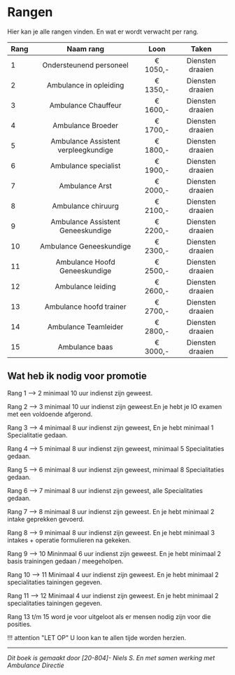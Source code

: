 # Rangen 
Hier kan je alle rangen vinden. En wat er wordt verwacht per rang.

| Rang | Naam rang | Loon | Taken |
|:--------------------|:---------------:|:-----------------:|:-----------------:|
| 1 | Ondersteunend personeel | € 1050,- | Diensten draaien |
| 2 | Ambulance in opleiding | € 1350,- | Diensten draaien |
| 3 | Ambulance Chauffeur | € 1600,- | Diensten draaien |
| 4 | Ambulance Broeder | € 1700,- | Diensten draaien |
| 5 | Ambulance Assistent verpleegkundige | € 1800,- | Diensten draaien | 
| 6 | Ambulance  specialist | € 1900,- | Diensten draaien |
| 7 | Ambulance  Arst | € 2000,- | Diensten draaien |
| 8 | Ambulance chiruurg | € 2100,- | Diensten draaien |
| 9 | Ambulance Assistent Geneeskundige | € 2200,- | Diensten draaien |
| 10 | Ambulance Geneeskundige | € 2300,- | Diensten draaien |
| 11 | Ambulance Hoofd Geneeskundige | € 2500,- | Diensten draaien |
| 12 | Ambulance leiding | € 2600,- | Diensten draaien |
| 13 | Ambulance hoofd trainer | € 2700,- | Diensten draaien |
| 14 | Ambulance Teamleider | € 2800,- | Diensten draaien |
| 15 | Ambulance baas | € 3000,- | Diensten draaien |

## Wat heb ik nodig voor promotie
Rang 1 --> 2 minimaal 10 uur indienst zijn geweest.

Rang 2 --> 3 minimaal 10 uur indienst zijn geweest.En je hebt je IO examen met een voldoende afgerond.

Rang 3 --> 4 minimaal 8 uur indienst zijn geweest, En je hebt minimaal 1 Specialitatie gedaan.

Rang 4 --> 5 minimaal 8 uur indienst zijn geweest, minimaal 5 Specialitaties gedaan.

Rang 5 --> 6 minimaal 8 uur indienst zijn geweest, minimaal 8 Specialitaties gedaan. 

Rang 6 --> 7 minimaal 8 uur indienst zijn geweest, alle Specialitaties gedaan.

Rang 7 --> 8 minimaal 8 uur indienst zijn geweest. En je hebt minimaal 2 intake geprekken gevoerd. 

Rang 8 --> 9 minimaal 8 uur indienst zijn geweest. En je hebt minimaal 3 intakes + operatie formulieren na gekeken.

Rang 9 --> 10 Mininmaal 6 uur indienst zijn geweest. En je hebt minimaal 2 basis trainingen gedaan / meegeholpen.

Rang 10 --> 11 Minimaal 4 uur indienst zijn geweest. En je hebt minimaal 2 specialitaties tainingen gegeven. 

Rang 11 --> 12 Minimaal 4 uur indienst zijn geweest. En je hebt minimaal 2 specialitaties tainingen gegeven.

Rang 13 t/m 15 word je voor uitgeloot als er mensen nodig zijn voor die posities. 

!!! attention "LET OP"
    U loon kan te allen tijde worden herzien.

---------------------

*Dit boek is gemaakt door [20-804]- Niels S. En met samen werking met Ambulance Directie*

